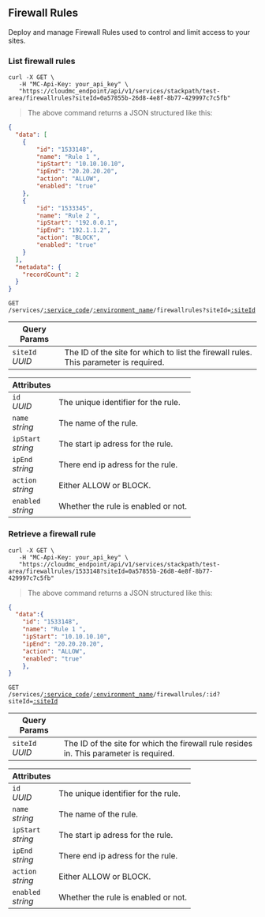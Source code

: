 ## Firewall Rules

Deploy and manage Firewall Rules used to control and limit access to your sites. 

<!-------------------- LIST FIREWALL RULES -------------------->

### List firewall rules

```shell
curl -X GET \
   -H "MC-Api-Key: your_api_key" \
   "https://cloudmc_endpoint/api/v1/services/stackpath/test-area/firewallrules?siteId=0a57855b-26d8-4e8f-8b77-429997c7c5fb"
```
> The above command returns a JSON structured like this:

```json
{
  "data": [
    {
        "id": "1533148",
        "name": "Rule 1 ",
        "ipStart": "10.10.10.10",
        "ipEnd": "20.20.20.20",
        "action": "ALLOW",
        "enabled": "true"
    },
    {
        "id": "1533345",
        "name": "Rule 2 ",
        "ipStart": "192.0.0.1",
        "ipEnd": "192.1.1.2",
        "action": "BLOCK",
        "enabled": "true"
    }
  ],
  "metadata": {
    "recordCount": 2
  }
}
```

<code>GET /services/<a href="#administration-service-connections">:service_code</a>/<a href="#administration-environments">:environment_name</a>/firewallrules?siteId=<a href="#stackpath-sites">:siteId</a></code>

Query Params | &nbsp;
---- | -----------
`siteId`<br/>*UUID* | The ID of the site for which to list the firewall rules. This parameter is required.

Attributes | &nbsp;
------- | -----------
`id`<br/>*UUID* | The unique identifier for the rule.
`name`<br/>*string* | The name of the rule.
`ipStart`<br/>*string* | The start ip adress for the rule.
`ipEnd`<br/>*string* | There end ip adress for the rule.
`action`<br/>*string* | Either ALLOW or BLOCK.
`enabled`<br/>*string* | Whether the rule is enabled or not.

<!-------------------- RETRIEVE A RULE -------------------->

### Retrieve a firewall rule 

```shell
curl -X GET \
   -H "MC-Api-Key: your_api_key" \
   "https://cloudmc_endpoint/api/v1/services/stackpath/test-area/firewallrules/1533148?siteId=0a57855b-26d8-4e8f-8b77-429997c7c5fb"
```
> The above command returns a JSON structured like this:

```json
{
  "data":{
    "id": "1533148",
    "name": "Rule 1 ",
    "ipStart": "10.10.10.10",
    "ipEnd": "20.20.20.20",
    "action": "ALLOW",
    "enabled": "true"
    },
}
```

<code>GET /services/<a href="#administration-service-connections">:service_code</a>/<a href="#administration-environments">:environment_name</a>/firewallrules/:id?siteId=<a href="#stackpath-sites">:siteId</a></code>

Query Params | &nbsp;
---- | -----------
`siteId`<br/>*UUID* | The ID of the site for which the firewall rule resides in. This parameter is required.

Attributes | &nbsp;
------- | -----------
`id`<br/>*UUID* | The unique identifier for the rule.
`name`<br/>*string* | The name of the rule.
`ipStart`<br/>*string* | The start ip adress for the rule.
`ipEnd`<br/>*string* | There end ip adress for the rule.
`action`<br/>*string* | Either ALLOW or BLOCK.
`enabled`<br/>*string* | Whether the rule is enabled or not.
